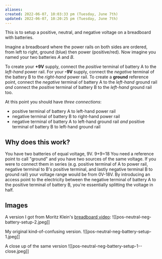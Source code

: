 ```yaml
---
aliases: 
created: 2022-06-07, 10:03:33 pm (Tuesday, June 7th)
updated: 2022-06-07, 10:20:25 pm (Tuesday, June 7th)
---
```

This is to setup a positive, neutral, and negative voltage on a breadboard with batteries.

Imagine a breadboard where the power rails on both sides are ordered, from left to right, ground (blue) then power (positive/red).
Now imagine you named your two batteries *A* and *B*.

To create your **+9V** supply, connect the *positive* terminal of battery A to the *left-hand* power rail.
For your **-9V** supply, connect the *negative* terminal of the battery B to the *right-hand* power rail.
To create a **ground** reference point, connect the *negative* terminal of battery A to the *left-hand* ground rail *and* connect the *positive* terminal of battery B to the *left-hand* ground rail too.

At this point you should have *three connections*:
- positive terminal of battery A to left-hand power rail
- negative terminal of battery B to right-hand power rail
- negative terminal of battery A to left-hand ground rail *and* positive terminal of battery B to left-hand ground rail

## Why does this work?
You have two batteries of equal voltage, 9V.
9+9=18
You need a reference point to call "ground" and you have two sources of the same voltage.
If you were to connect them in series (e.g. positive terminal of A to power rail, negative terminal to B's positive terminal, and lastly negative terminal B to ground rail) your voltage range would be from 0V-18V.
By introducing an access point to the electricity between the negative terminal of battery A to the positive terminal of battery B, you're essentially splitting the voltage in half.

## Images
A version I got from Moritz Klein's [breadboard video](https://www.youtube.com/watch?v=XpMZoR3fgd0):
![[pos-neutral-neg-battery-setup-2.jpeg]]

My original kind-of-confusing version.
![[pos-neutral-neg-battery-setup-1.jpeg]]

A close up of the same version
![[pos-neutral-neg-battery-setup-1--close.jpeg]]
